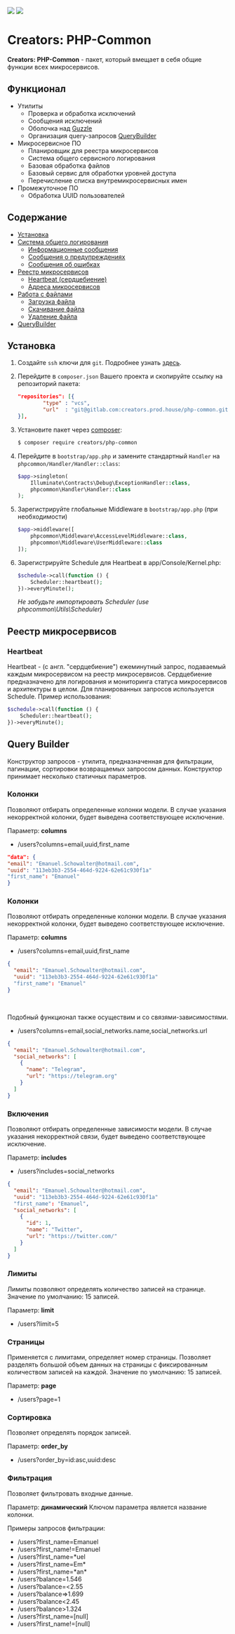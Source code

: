 ![](https://img.shields.io/badge/version-0.2.2-blue?style=for-the-badge)
![](https://img.shields.io/badge/PHP-8.0-green?style=for-the-badge)

# Creators: PHP-Common

<b>Creators: PHP-Common</b> - пакет, который вмещает в себя общие функции всех микросервисов.

## Функционал

- Утилиты
    - Проверка и обработка исключений
    - Сообщения исключений
    - Оболочка над [Guzzle](https://laravel.com/docs/8.x/http-client)
    - Организация query-запросов [QueryBuilder](#query-builder)
- Микросервисное ПО
    - Планировщик для реестра микросервисов
    - Система общего сервисного логирования
    - Базовая обработка файлов
    - Базовый сервис для обработки уровней доступа
    - Перечисление списка внутремикросервисных имен
- Промежуточное ПО
    - Обработка UUID пользователей

## Содержание

- [Установка](#установка)
- [Система общего логирования](#система-общего-логирования)
    - [Информационные сообщения](#info-log)
    - [Сообщения о предупреждениях](#warn-log)
    - [Сообщения об ошибках](#error-log)
- [Реестр микросервисов](#реестр-микросервисов)
    - [Heartbeat (сердцебиение)](#heartbeat)
    - [Адреса микросервисов](#адреса-микросервисов)
- [Работа с файлами](#работа-с-файлами)
    - [Загрузка файла](#загрузка-файла)
    - [Скачивание файла](#скачивание-файла)
    - [Удаление файла](#удаление-файла)
- [QueryBuilder](#query-builder)

## Установка

1. Создайте `ssh` ключи для `git`. Подробнее узнать [здесь](https://docs.gitlab.com/ee/ssh/).
2. Перейдите в `composer.json` Вашего проекта и скопируйте ссылку на репозиторий пакета:
    ```json
    "repositories": [{
            "type" : "vcs",
            "url"  : "git@gitlab.com:creators.prod.house/php-common.git"
    }],
    ```
3. Установите пакет через [composer](https://getcomposer.org/):

    ```bash
    $ composer require creators/php-common
    ```

4. Перейдите в `bootstrap/app.php` и замените стандартный `Handler` на `phpcommon/Handler/Handler::class`:

    ```php
    $app->singleton(
        Illuminate\Contracts\Debug\ExceptionHandler::class,
        phpcommon\Handler\Handler::class
    );
    ```

5. Зарегистрируйте глобальные Middleware в `bootstrap/app.php` (при необходимости)
    ```php
   $app->middleware([
        phpcommon\Middleware\AccessLevelMiddleware::class,
        phpcommon\Middleware\UserMiddleware::class
   ]);
    ```

6. Зарегистрируйте Schedule для Heartbeat в app/Console/Kernel.php:
   ```php
   $schedule->call(function () {
       Scheduler::heartbeat();
   })->everyMinute();
   ```
   _Не забудьте импортировать Scheduler (use phpcommon\Utils\Scheduler)_


## Реестр микросервисов

### Heartbeat

Heartbeat - (с англ. "сердцебиение") ежеминутный запрос, подаваемый каждым микросервисом на реестр микросервисов. Сердцебиение предназначено для логирования и мониторинга статуса микросервисов и архитектуры в целом. Для планированных запросов используется Schedule. Пример использования:

   ```php
   $schedule->call(function () {
       Scheduler::heartbeat();
   })->everyMinute();
   ```

## Query Builder

Конструктор запросов - утилита, предназначенная для фильтрации, пагинации, сортировки возвращаемых запросом данных. Конструктор принимает несколько статичных параметров.

### Колонки

Позволяют отбирать определенные колонки модели. В случае указания некорректной колонки, будет выведена соответствующее исключение.

Параметр: **columns**

- /users?columns=email,uuid,first_name

```json
"data": {
"email": "Emanuel.Schowalter@hotmail.com",
"uuid": "113eb3b3-2554-464d-9224-62e61c930f1a"
"first_name": "Emanuel"
}
```

### Колонки

Позволяют отбирать определенные колонки модели. В случае указания некорректной колонки, будет выведено соответствующее исключение.

Параметр: **columns**

- /users?columns=email,uuid,first_name

```json
{
  "email": "Emanuel.Schowalter@hotmail.com",
  "uuid": "113eb3b3-2554-464d-9224-62e61c930f1a"
  "first_name": "Emanuel"
}
```
<br>

Подобный функционал также осуществим и со связями-зависимостями.
- /users?columns=email,social_networks.name,social_networks.url

```json
{
  "email": "Emanuel.Schowalter@hotmail.com",
  "social_networks": [
    {
      "name": "Telegram",
      "url": "https://telegram.org"
    }
  ]
}
```


### Включения

Позволяют отбирать определенные зависимости модели. В случае указания некорректной связи, будет выведено соответствующее исключение.

Параметр: **includes**

- /users?includes=social_networks

```json
{
  "email": "Emanuel.Schowalter@hotmail.com",
  "uuid": "113eb3b3-2554-464d-9224-62e61c930f1a"
  "first_name": "Emanuel",
  "social_networks": [
    {
      "id": 1,
      "name": "Twitter",
      "url": "https://twitter.com/"
    }
  ]
}
```


### Лимиты

Лимиты позволяют определять количество записей на странице. Значение по умолчанию: 15 записей.

Параметр: **limit**

- /users?limit=5

### Страницы

Применяется с лимитами, определяет номер страницы. Позволяет разделять большой объем данных на страницы с фиксированным количеством записей на каждой. Значение по умолчанию: 15 записей.

Параметр: **page**

- /users?page=1

### Сортировка

Позволяет определять порядок записей. 

Параметр: **order_by**

- /users?order_by=id:asc,uuid:desc

### Фильтрация

Позволяет фильтровать входные данные. 

Параметр: **динамический**
Ключом параметра является название колонки.

Примеры запросов фильтрации:
- /users?first_name=Emanuel
- /users?first_name!=Emanuel
- /users?first_name=*uel
- /users?first_name=Em*
- /users?first_name=\*an*
- /users?balance=1.546
- /users?balance=<2.55
- /users?balance=>1.699
- /users?balance<2.45
- /users?balance>1.324
- /users?first_name=[null]
- /users?first_name!=[null]
